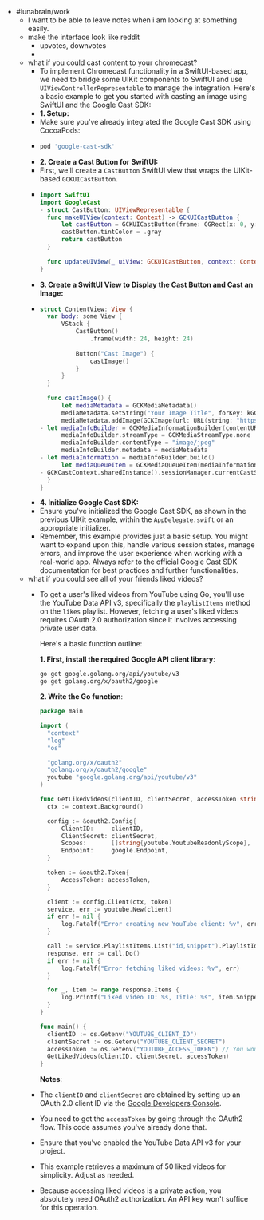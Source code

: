 - #lunabrain/work
	- I want to be able to leave notes when i am looking at something easily.
	- make the interface look like reddit
		- upvotes, downvotes
		-
	- what if you could cast content to your chromecast?
		- To implement Chromecast functionality in a SwiftUI-based app, we need to bridge some UIKit components to SwiftUI and use `UIViewControllerRepresentable` to manage the integration. Here's a basic example to get you started with casting an image using SwiftUI and the Google Cast SDK:
		- **1. Setup:**
		- Make sure you've already integrated the Google Cast SDK using CocoaPods:
		- ```ruby
		  pod 'google-cast-sdk'
		  ```
		- **2. Create a Cast Button for SwiftUI:**
		- First, we'll create a `CastButton` SwiftUI view that wraps the UIKit-based `GCKUICastButton`.
		- ```swift
		  import SwiftUI
		  import GoogleCast
		  - struct CastButton: UIViewRepresentable {
		    func makeUIView(context: Context) -> GCKUICastButton {
		        let castButton = GCKUICastButton(frame: CGRect(x: 0, y: 0, width: 24, height: 24))
		        castButton.tintColor = .gray
		        return castButton
		    }
		    
		    func updateUIView(_ uiView: GCKUICastButton, context: Context) {}
		  }
		  ```
		- **3. Create a SwiftUI View to Display the Cast Button and Cast an Image:**
		- ```swift
		  struct ContentView: View {
		    var body: some View {
		        VStack {
		            CastButton()
		                .frame(width: 24, height: 24)
		            
		            Button("Cast Image") {
		                castImage()
		            }
		        }
		    }
		    
		    func castImage() {
		        let mediaMetadata = GCKMediaMetadata()
		        mediaMetadata.setString("Your Image Title", forKey: kGCKMetadataKeyTitle)
		        mediaMetadata.addImage(GCKImage(url: URL(string: "https://your-image-url.com/image.jpg")!, width: 480, height: 720))
		  - let mediaInfoBuilder = GCKMediaInformationBuilder(contentURL: URL(string: "https://your-image-url.com/image.jpg")!)
		        mediaInfoBuilder.streamType = GCKMediaStreamType.none
		        mediaInfoBuilder.contentType = "image/jpeg"
		        mediaInfoBuilder.metadata = mediaMetadata
		  - let mediaInformation = mediaInfoBuilder.build()
		        let mediaQueueItem = GCKMediaQueueItem(mediaInformation: mediaInformation)
		  - GCKCastContext.sharedInstance().sessionManager.currentCastSession?.remoteMediaClient?.loadMediaQueue([mediaQueueItem])
		    }
		  }
		  ```
		- **4. Initialize Google Cast SDK:**
		- Ensure you've initialized the Google Cast SDK, as shown in the previous UIKit example, within the `AppDelegate.swift` or an appropriate initializer.
		- Remember, this example provides just a basic setup. You might want to expand upon this, handle various session states, manage errors, and improve the user experience when working with a real-world app. Always refer to the official Google Cast SDK documentation for best practices and further functionalities.
	- what if you could see all of your friends liked videos?
		- To get a user's liked videos from YouTube using Go, you'll use the YouTube Data API v3, specifically the `playlistItems` method on the `likes` playlist. However, fetching a user's liked videos requires OAuth 2.0 authorization since it involves accessing private user data.
		  
		  Here's a basic function outline:
		  
		  **1. First, install the required Google API client library**:
		  
		  ```bash
		  go get google.golang.org/api/youtube/v3
		  go get golang.org/x/oauth2/google
		  ```
		  
		  **2. Write the Go function**:
		  
		  ```go
		  package main
		  
		  import (
		  	"context"
		  	"log"
		  	"os"
		  
		  	"golang.org/x/oauth2"
		  	"golang.org/x/oauth2/google"
		  	youtube "google.golang.org/api/youtube/v3"
		  )
		  
		  func GetLikedVideos(clientID, clientSecret, accessToken string) {
		  	ctx := context.Background()
		  
		  	config := &oauth2.Config{
		  		ClientID:     clientID,
		  		ClientSecret: clientSecret,
		  		Scopes:       []string{youtube.YoutubeReadonlyScope},
		  		Endpoint:     google.Endpoint,
		  	}
		  
		  	token := &oauth2.Token{
		  		AccessToken: accessToken,
		  	}
		  
		  	client := config.Client(ctx, token)
		  	service, err := youtube.New(client)
		  	if err != nil {
		  		log.Fatalf("Error creating new YouTube client: %v", err)
		  	}
		  
		  	call := service.PlaylistItems.List("id,snippet").PlaylistId("LL").MaxResults(50) // "LL" is a special playlist ID for liked videos
		  	response, err := call.Do()
		  	if err != nil {
		  		log.Fatalf("Error fetching liked videos: %v", err)
		  	}
		  
		  	for _, item := range response.Items {
		  		log.Printf("Liked video ID: %s, Title: %s", item.Snippet.ResourceId.VideoId, item.Snippet.Title)
		  	}
		  }
		  
		  func main() {
		  	clientID := os.Getenv("YOUTUBE_CLIENT_ID")
		  	clientSecret := os.Getenv("YOUTUBE_CLIENT_SECRET")
		  	accessToken := os.Getenv("YOUTUBE_ACCESS_TOKEN") // You would typically fetch this via an OAuth2 flow
		  	GetLikedVideos(clientID, clientSecret, accessToken)
		  }
		  ```
		  
		  **Notes**:
		- The `clientID` and `clientSecret` are obtained by setting up an OAuth 2.0 client ID via the [Google Developers Console](https://console.developers.google.com/).
		- You need to get the `accessToken` by going through the OAuth2 flow. This code assumes you've already done that.
		- Ensure that you've enabled the YouTube Data API v3 for your project.
		- This example retrieves a maximum of 50 liked videos for simplicity. Adjust as needed.
		- Because accessing liked videos is a private action, you absolutely need OAuth2 authorization. An API key won't suffice for this operation.